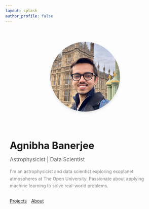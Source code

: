 ```yaml
---
layout: splash
author_profile: false
---
```


<div class="profile-container">
  <div class="profile-image">
    <img src="/assets/images/profile/avatar.jpg" alt="Profile">
  </div>
  
  <div class="profile-content">
    <h1>Agnibha Banerjee</h1>
    <p class="subtitle">Astrophysicist | Data Scientist</p>
    <p class="description">
      I'm an astrophysicist and data scientist exploring exoplanet atmospheres at The Open University. Passionate about applying machine learning to solve real-world problems.
    </p>
    <div class="profile-buttons">
      <a href="/projects/" class="btn btn--primary">Projects</a>
      <a href="/about/" class="btn btn--inverse">About</a>
    </div>
  </div>
</div>

<style>
.profile-container {
  display: flex;
  align-items: center;
  justify-content: center;
  margin: 4em 1em;
  gap: 3em;
  flex-wrap: wrap;
}

.profile-image img {
  width: 220px;
  height: 220px;
  border-radius: 50%;
  box-shadow: 0 4px 8px rgba(0,0,0,0.1);
}

.profile-content {
  max-width: 500px;
}

.profile-content h1 {
  font-size: 2.2em;
  margin-bottom: 0.3em;
}

.subtitle {
  font-size: 1.2em;
  color: #666;
  margin-bottom: 1em;
}

.description {
  font-size: 1em;
  color: #888;
  margin-bottom: 2em;
  line-height: 1.6;
}

.profile-buttons {
  display: flex;
  gap: 1em;
}

@media (max-width: 768px) {
  .profile-container {
    flex-direction: column;
    text-align: center;
    margin: 2em 1em;
    gap: 1.5em;
  }
  
  .profile-image img {
    width: 180px;
    height: 180px;
  }
  
  .profile-content h1 {
    font-size: 1.8em;
  }
  
  .subtitle {
    font-size: 1em;
  }
  
  .description {
    font-size: 0.9em;
    margin-bottom: 1.5em;
  }
}
</style>